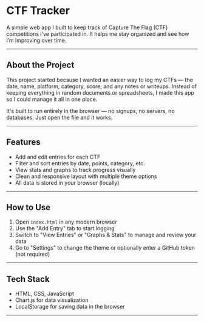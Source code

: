 # CTF Tracker 

A simple web app I built to keep track of Capture The Flag (CTF) competitions I’ve participated in. It helps me stay organized and see how I’m improving over time.

---

## About the Project

This project started because I wanted an easier way to log my CTFs — the date, name, platform, category, score, and any notes or writeups. Instead of keeping everything in random documents or spreadsheets, I made this app so I could manage it all in one place.

It's built to run entirely in the browser — no signups, no servers, no databases. Just open the file and it works.

---

## Features

- Add and edit entries for each CTF
- Filter and sort entries by date, points, category, etc.
- View stats and graphs to track progress visually
- Clean and responsive layout with multiple theme options
- All data is stored in your browser (locally)

---

## How to Use

1. Open `index.html` in any modern browser
2. Use the "Add Entry" tab to start logging
3. Switch to "View Entries" or "Graphs & Stats" to manage and review your data
4. Go to "Settings" to change the theme or optionally enter a GitHub token (not required)

---

## Tech Stack

- HTML, CSS, JavaScript
- Chart.js for data visualization
- LocalStorage for saving data in the browser

---
